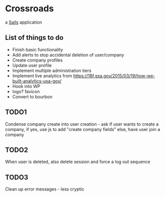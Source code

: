 # Crossroads

a [Sails](http://sailsjs.org) application

List of things to do
---------------------

* Finish basic functionality
* Add alerts to stop accidental deletion of user/company
* Create company profiles
* Update user profile
* Implement multiple administration tiers
* Implement live analytics from https://18f.gsa.gov/2015/03/19/how-we-built-analytics-usa-gov/
* Hook into WP
* logo? favicon
* Convert to bourbon 


TODO1
--------------	
Condense company create into user creation - ask if user wants to create a company,
	if yes, use js to add "create company fields"
	else, have user join a company

TODO2
-----------
When user is deleted, also delete session and force a log out sequence

TODO3
----------
Clean up error messages - less cryptic